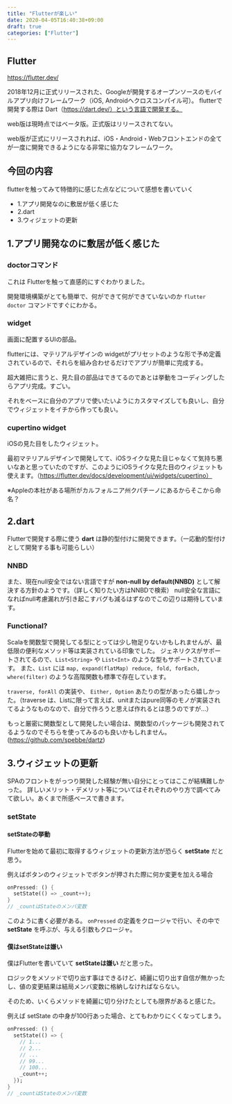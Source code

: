 ```yaml
---
title: "Flutterが楽しい"
date: 2020-04-05T16:40:38+09:00
draft: true
categories: ["Flutter"]
---
```


## Flutter

https://flutter.dev/

2018年12月に正式リリースされた、Googleが開発するオープンソースのモバイルアプリ向けフレームワーク（iOS, Androidへクロスコンパイル可）。
flutterで開発する際は Dart（https://dart.dev/）という言語で開発する。

web版は現時点ではベータ版。正式版はリリースされてない。

web版が正式にリリースされれば、iOS・Android・Webフロントエンドの全てが一度に開発できるようになる非常に協力なフレームワーク。

## 今回の内容

flutterを触ってみて特徴的に感じた点などについて感想を書いていく

- 1.アプリ開発なのに敷居が低く感じた
- 2.dart
- 3.ウィジェットの更新

## 1.アプリ開発なのに敷居が低く感じた

### doctorコマンド

これは Flutterを触って直感的にすぐわかりました。

開発環境構築がとても簡単で、何ができて何ができていないのか `flutter doctor` コマンドですぐにわかる。

### widget

画面に配置するUIの部品。

flutterには、マテリアルデザインの widgetがプリセットのような形で予め定義されているので、それらを組み合わせるだけでアプリが簡単に完成する。

超大雑把に言うと、見た目の部品はできてるのであとは挙動をコーディングしたらアプリ完成。すごい。

それをベースに自分のアプリで使いたいようにカスタマイズしても良いし、自分でウィジェットをイチから作っても良い。

### cupertino widget

iOSの見た目をしたウィジェット。

最初マテリアルデザインで開発してて、iOSライクな見た目じゃなくて気持ち悪いなあと思っていたのですが、このようにiOSライクな見た目のウィジェットも使えます。（https://flutter.dev/docs/development/ui/widgets/cupertino）

※Appleの本社がある場所がカルフォルニア州クパチーノにあるからそこから命名？

## 2.dart

Flutterで開発する際に使う **dart** は静的型付けに開発できます。（一応動的型付けとして開発する事も可能らしい）

### NNBD

また、現在null安全ではない言語ですが **non-null by default(NNBD)** として解決する方針のようです。（詳しく知りたい方はNNBDで検索）
null安全な言語になればnull考慮漏れが引き起こすバグも減るはずなのでこの辺りは期待しています。

### Functional?

Scalaを関数型で開発してる型にとっては少し物足りないかもしれませんが、最低限の便利なメソッド等は実装されている印象でした。
ジェネリクスがサポートされてるので、`List<String>` や `List<Int>` のような型もサポートされています。
また、`List` には `map, expand(flatMap) reduce, fold, forEach, where(filter)` のような高階関数も標準で存在しています。

`traverse, forAll` の実装や、 `Either, Option` あたりの型があったら嬉しかった。（traverse は、Listに限って言えば、unitまたはpure同等のモノが実装されてるようなものなので、自分で作ろうと思えば作れるとは思うのですが…）

もっと厳密に関数型として開発したい場合は、関数型のパッケージも開発されてるようなのでそちらを使ってみるのも良いかもしれません。(https://github.com/spebbe/dartz)

## 3.ウィジェットの更新

SPAのフロントをがっつり開発した経験が無い自分にとってはここが結構難しかった。
詳しいメリット・デメリット等についてはそれぞれのやり方で調べてみて欲しい。あくまで所感ベースで書きます。

### setState

#### setStateの挙動

Flutterを始めて最初に取得するウィジェットの更新方法が恐らく **setState** だと思う。

例えばボタンのウィジェットでボタンが押された際に何か変更を加える場合

```main.dart
onPressed: () {
  setState(() => _count++);
}
// _countはStateのメンバ変数
```

このように書く必要がある。
`onPressed` の定義をクロージャで行い、その中で **setState** を呼ぶが、与える引数もクロージャ。

#### 僕はsetStateは嫌い

僕はFlutterを書いていて **setStateは嫌い** だと思った。

ロジックをメソッドで切り出す事はできるけど、綺麗に切り出す自信が無かったし、値の変更結果は結局メンバ変数に格納しなければならない。

そのため、いくらメソッドを綺麗に切り分けたとしても限界があると感じた。

例えば setState の中身が100行あった場合、とてもわかりにくくなってしまう。

```main.dart
onPressed: () {
  setState(() => {
    // 1...
    // 2...
    // ...
    // 99...
    // 100...
    _count++;
  });
}
// _countはStateのメンバ変数
```

